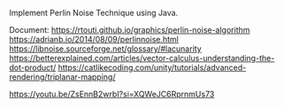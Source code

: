 Implement Perlin Noise Technique using Java.

Document:
https://rtouti.github.io/graphics/perlin-noise-algorithm
https://adrianb.io/2014/08/09/perlinnoise.html
https://libnoise.sourceforge.net/glossary/#lacunarity
https://betterexplained.com/articles/vector-calculus-understanding-the-dot-product/
https://catlikecoding.com/unity/tutorials/advanced-rendering/triplanar-mapping/

https://youtu.be/ZsEnnB2wrbI?si=XQWeJC6RprnmUs73
